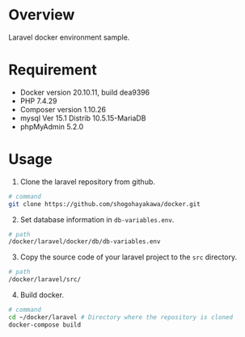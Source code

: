 # Overview

Laravel docker environment sample.

# Requirement

* Docker version 20.10.11, build dea9396
* PHP 7.4.29
* Composer version 1.10.26
* mysql  Ver 15.1 Distrib 10.5.15-MariaDB
* phpMyAdmin 5.2.0

# Usage

1. Clone the laravel repository from github.
```bash
# command
git clone https://github.com/shogohayakawa/docker.git
```
2. Set database information in ```db-variables.env```.
```bash
# path
/docker/laravel/docker/db/db-variables.env
```
3. Copy the source code of your laravel project to the ```src``` directory.
```bash
# path
/docker/laravel/src/
```
4. Build docker.
```bash
# command
cd ~/docker/laravel # Directory where the repository is cloned
docker-compose build
```